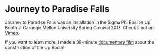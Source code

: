 Journey to Paradise Falls
==

Journey to Paradise Falls was an installation in the Sigma Phi Epsilon Up Booth at Carnegie Mellon University Spring Carnival 2013. Check it out on [Vimeo](https://vimeo.com/73481757).

If you want to learn more, I made a 36-minute [documentary film](https://www.youtube.com/watch?v=dPBguBjDEkM) about the construction of the Up Booth!
